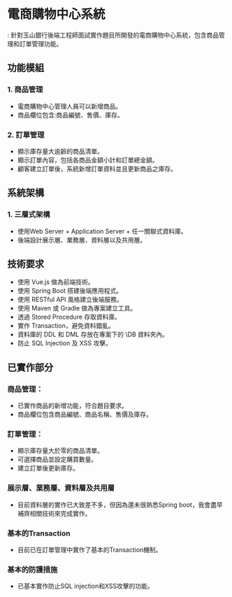 # 電商購物中心系統
: 針對玉山銀行後端工程師面試實作題目所開發的電商購物中心系統，包含商品管理和訂單管理功能。

## 功能模組
### 1. 商品管理
* 電商購物中心管理人員可以新增商品。
* 商品欄位包含:商品編號、售價、庫存。
### 2. 訂單管理
* 顯示庫存量大逾齡的商品清單。
* 顯示訂單內容，包括各商品金額小計和訂單總金額。
* 顧客建立訂單後，系統新增訂單資料並且更新商品之庫存。

## 系統架構
### 1. 三層式架構
* 使用Web Server + Application Server + 任一關聯式資料庫。
* 後端設計展示層、業務層、資料層以及共用層。

## 技術要求
* 使用 Vue.js 做為前端技術。
* 使用 Spring Boot 搭建後端應用程式。
* 使用 RESTful API 風格建立後端服務。
* 使用 Maven 或 Gradle 做為專案建立工具。
* 透過 Stored Procedure 存取資料庫。
* 實作 Transaction，避免資料錯亂。
* 資料庫的 DDL 和 DML 存放在專案下的 \DB 資料夾內。
* 防止 SQL Injection 及 XSS 攻擊。

## 已實作部分
### 商品管理：
* 已實作商品的新增功能，符合題目要求。
* 商品欄位包含商品編號、商品名稱、售價及庫存。

### 訂單管理：
* 顯示庫存量大於零的商品清單。
* 可選擇商品並設定購買數量。
* 建立訂單後更新庫存。

### 展示層、業務層、資料層及共用層
* 目前資料層的實作已大致差不多，但因為還未很熟悉Spring boot，我會盡早補齊相關技術來完成實作。

### 基本的Transaction
* 目前已在訂單管理中實作了基本的Transaction機制。

### 基本的防護措施
* 已基本實作防止SQL injection和XSS攻擊的功能。
  
